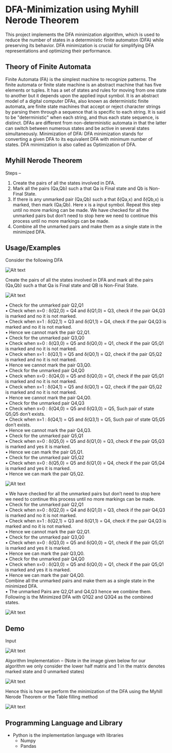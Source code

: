 # DFA-Minimization using Myhill Nerode Theorem

This project implements the DFA minimization algorithm, which is used to reduce the number of states in a deterministic finite automaton (DFA) while preserving its behavior. DFA minimization is crucial for simplifying DFA representations and optimizing their performance.

## Theory of Finite Automata

Finite Automata (FA) is the simplest machine to recognize patterns. The finite automata or finite state machine is an abstract machine that has five elements or tuples. It has a set of states and rules for moving from one state to another but it depends upon the applied input symbol. It is an abstract model of a digital computer DFAs, also known as deterministic finite automata, are finite state machines that accept or reject character strings by parsing them through a sequence that is specific to each string. It is said to be "deterministic" when each string, and thus each state sequence, is distinct.
DFAs are different from non-deterministic automata in that the latter can switch between numerous states and be active in several states simultaneously. Minimization of DFA: DFA minimization stands for converting a given DFA to its equivalent DFA with minimum number of states. DFA minimization is also called as Optimization of DFA. 

## Myhill Nerode Theorem 
Steps –
1. Create the pairs of all the states involved in DFA.
2. Mark all the pairs (Qa,Qb) such a that Qa is Final state and Qb is Non-Final State.
3. If there is any unmarked pair (Qa,Qb) such a that δ(Qa,x) and δ(Qb,x) is marked, then mark 
(Qa,Qb). 
Here x is a input symbol. Repeat this step until no more marking can be made.
We have checked for all the unmarked pairs but don’t need to stop here we need to continue this 
process until no more markings can be made.
4. Combine all the unmarked pairs and make them as a single state in the minimized DFA.


## Usage/Examples
Consider the following DFA 

![Alt text](Img/1.png)

Create the pairs of all the states involved in DFA and mark all the pairs (Qa,Qb) such a that Qa  is 
Final state and QB is Non-Final State. 

![Alt text](Img/2.png)

• Check for the unmarked pair Q2,Q1 <br>
• Check when x=0 : δ(Q2,0) = Q4 and δ(Q1,0) = Q3, check if the pair Q4,Q3 is marked and no it is not 
marked. <br>
• Check when x=1 : δ(Q2,1) = Q3 and δ(Q1,1) = Q4, check if the pair Q4,Q3 is marked and no it is not 
marked. <br>
• Hence we cannot mark the pair Q2,Q1. <br>
• Check for the unmarked pair Q3,Q0 <br>
• Check when x=0 : δ(Q3,0) = Q5 and δ(Q0,0) = Q1, check if the pair Q5,Q1 is marked and no it is not 
marked. <br>
• Check when x=1 : δ(Q3,1) = Q5 and δ(Q0,1) = Q2, check if the pair Q5,Q2 is marked and no it is not 
marked. <br>
• Hence we cannot mark the pair Q3,Q0. <br>
• Check for the unmarked pair Q4,Q0 <br>
• Check when x=0 : δ(Q4,0) = Q5 and δ(Q0,0) = Q1, check if the pair Q5,Q1 is marked and no it is not 
marked. <br>
• Check when x=1 : δ(Q4,1) = Q5 and δ(Q0,1) = Q2, check if the pair Q5,Q2 is marked and no it is not 
marked. <br>
• Hence we cannot mark the pair Q4,Q0. <br>
• Check for the unmarked pair Q4,Q3 <br>
• Check when x=0 : δ(Q4,0) = Q5 and δ(Q3,0) = Q5, Such pair of state Q5,Q5 don’t exists. <br>
• Check when x=1 : δ(Q4,1) = Q5 and δ(Q3,1) = Q5, Such pair of state Q5,Q5 don’t exists. <br>
• Hence we cannot mark the pair Q4,Q3. <br>
• Check for the unmarked pair Q5,Q1 <br>
• Check when x=0 : δ(Q5,0) = Q5 and δ(Q1,0) = Q3, check if the pair Q5,Q3 is marked and yes it is 
marked. <br>
• Hence we can mark the pair Q5,Q1. <br>
• Check for the unmarked pair Q5,Q2 <br>
• Check when x=0 : δ(Q5,0) = Q5 and δ(Q1,0) = Q4, check if the pair Q5,Q4 is marked and 
yes it is marked. <br>
• Hence we can mark the pair Q5,Q2. <br>

![Alt text](Img/3.png)

• We have checked for all the unmarked pairs but don’t need to stop here we need to continue this process until 
no more markings can be made. <br>
• Check for the unmarked pair Q2,Q1 <br> 
• Check when x=0 : δ(Q2,0) = Q4 and δ(Q1,0) = Q3, check if the pair Q4,Q3 is marked and no it is not 
marked. <br>
• Check when x=1 : δ(Q2,1) = Q3 and δ(Q1,1) = Q4, check if the pair Q4,Q3 is marked and no it is not 
marked. <br>
• Hence we cannot mark the pair Q2,Q1. <br>
• Check for the unmarked pair Q3,Q0 <br>
• Check when x=0 : δ(Q3,0) = Q5 and δ(Q0,0) = Q1, check if the pair Q5,Q1 is marked and yes it is 
marked. <br>
• Hence we can mark the pair Q3,Q0. <br>
• Check for the unmarked pair Q4,Q0 <br>
• Check when x=0 : δ(Q3,0) = Q5 and δ(Q0,0) = Q1, check if the pair Q5,Q1 is marked and 
yes it is marked. <br>
• Hence we can mark the pair Q4,Q0. <br>
Combine all the unmarked pairs and make them as a single state in the minimized DFA. <br>
• The unmarked Pairs are Q2,Q1 and Q4,Q3 hence we combine them. 
<br>
Following is the Minimized DFA with Q1Q2 and Q3Q4 as the combined states.

![Alt text](Img/4.png)

## Demo

Input 

![Alt text](Img/5.png)

Algorithm Implementation – (Note in the image given below for our algorithm we only consider 
the lower half matrix and 1 in the matrix denotes marked state and 0 unmarked states) <br>

![Alt text](Img/6.png)

Hence this is how we perform the minimization of the DFA using the Myhill Nerode Theorem 
or the Table filling method

![Alt text](Img/7.png)


## Programming Language and Library
- Python is the implementation language with libraries
  - Numpy
  - Pandas
